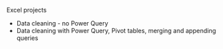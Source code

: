 Excel projects
- Data cleaning - no Power Query
- Data cleaning with Power Query, Pivot tables, merging and appending queries
